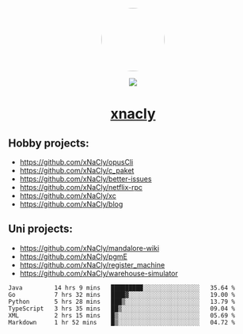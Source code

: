 <p align="center">
  <img style="border-radius: 100px" width="128" height="128" src="https://avatars.githubusercontent.com/u/47723417?v=4"/>
</p>
<p align="center">
  <img src="https://komarev.com/ghpvc/?username=xnacly&&style=flat-square"/>
</p>

<h1 align="center"><a href="https://xnacly.me"> xnacly</a> </h1>

## Hobby projects:
- https://github.com/xNaCly/opusCli
- https://github.com/xNaCly/c_paket
- https://github.com/xNaCly/better-issues
- https://github.com/xNaCly/netflix-rpc
- https://github.com/xNaCly/xc
- https://github.com/xNaCly/blog

## Uni projects:
- https://github.com/xNaCly/mandalore-wiki
- https://github.com/xNaCly/pgmE
- https://github.com/xNaCly/register_machine
- https://github.com/xNaCly/warehouse-simulator


<!--START_SECTION:waka-->

```text
Java         14 hrs 9 mins   █████████░░░░░░░░░░░░░░░░   35.64 %
Go           7 hrs 32 mins   ████▓░░░░░░░░░░░░░░░░░░░░   19.00 %
Python       5 hrs 28 mins   ███▒░░░░░░░░░░░░░░░░░░░░░   13.79 %
TypeScript   3 hrs 35 mins   ██▒░░░░░░░░░░░░░░░░░░░░░░   09.04 %
XML          2 hrs 15 mins   █▒░░░░░░░░░░░░░░░░░░░░░░░   05.69 %
Markdown     1 hr 52 mins    █▒░░░░░░░░░░░░░░░░░░░░░░░   04.72 %
```

<!--END_SECTION:waka-->
